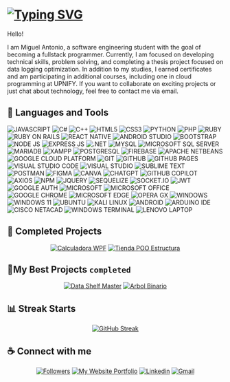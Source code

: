 #
# [![Typing SVG](https://readme-typing-svg.herokuapp.com?font=Cambria+Math&weight=100&size=25&pause=200&color=F7F7F7&center=true&vCenter=true&width=900&height=30&lines=Antonio+Martinez+-+%40DevDarkSonic;Programmer+and+Developer;+Future+Software+Engineer+and++Naval+System+Engineer)]([https://git.io/typing-svg](https://github.com/Miguel-Antonio-Martinez-Jimenez))

Hello!

I am Miguel Antonio, a software engineering student with the goal of becoming a fullstack programmer. Currently, I am focused on developing technical skills, problem solving, and completing a thesis project focused on data logging optimization. In addition to my studies, I earned certificates and am participating in additional courses, including one in cloud programming at UPNIFY. If you want to collaborate on exciting projects or just chat about technology, feel free to contact me via email.

## 🧰 Languages ​​and Tools
![JAVASCRIPT](https://img.shields.io/badge/JAVASCRIPT-fedf2a?style=for-the-badge&labelColor=black&logo=JAVASCRIPT&logoColor=fedf2a)
![C#](https://img.shields.io/badge/C%23-731c84?style=for-the-badge&labelColor=black&logo=csharp&logoColor=ffffff)
![C++](https://img.shields.io/badge/C++-08609f?style=for-the-badge&labelColor=black&logo=c%2B%2B&logoColor=ffffff)
![HTML5](https://img.shields.io/badge/HTML_5-fa4100?style=for-the-badge&labelColor=black&logo=HTML5&logoColor=ffffff)
![CSS3](https://img.shields.io/badge/CSS_3-089cd3?style=for-the-badge&labelColor=black&logo=CSS3&logoColor=ffffff)
![PYTHON](https://img.shields.io/badge/Python-ffd239?style=for-the-badge&labelColor=black&logo=Python&logoColor=0080c6)
![PHP](https://img.shields.io/badge/PHP-757bb3?style=for-the-badge&labelColor=black&logo=PHP&logoColor=ffffff)
![RUBY](https://img.shields.io/badge/RUBY-e21f13?style=for-the-badge&labelColor=black&logo=RUBY&logoColor=ffffff)
![RUBY ON RAILS](https://img.shields.io/badge/RUBY_ON_RAILS-e30000?style=for-the-badge&labelColor=black&logo=RUBYONRAILS&logoColor=ffffff)
![REACT NATIVE](https://img.shields.io/badge/REACT_NATIVE-1f232a?style=for-the-badge&labelColor=black&logo=REACT&logoColor=48e3ff)
![ANDROID STUDIO](https://img.shields.io/badge/ANDROID_STUDIO-08b964?style=for-the-badge&labelColor=black&logo=AndroidStudio&logoColor=08b964)
![BOOTSTRAP](https://img.shields.io/badge/BOOTSTRAP-5a3c7b?style=for-the-badge&labelColor=black&logo=BOOTSTRAP&logoColor=ffffff)
![NODE JS](https://img.shields.io/badge/NODE_JS-009b3d?style=for-the-badge&labelColor=black&logo=NODE.JS&logoColor=ffffff)
![EXPRESS JS](https://img.shields.io/badge/EXPRESS_JS-000000?style=for-the-badge&labelColor=black&logo=EXPRESS&logoColor=ffffff)
![.NET](https://img.shields.io/badge/.NET-532ad2?style=for-the-badge&labelColor=black&logo=.NET&logoColor=ffffff)
![MYSQL](https://img.shields.io/badge/MYSQL-f68d08?style=for-the-badge&labelColor=black&logo=MYSQL&logoColor=ffffff)
![MICROSOFT SQL SERVER](https://img.shields.io/badge/Microsoft%20SQL%20Server-CC2927?style=for-the-badge&logo=microsoft%20sql%20server&logoColor=ffffff)
![MARIADB](https://img.shields.io/badge/MARIADB-003646?style=for-the-badge&labelColor=black&logo=MARIADB&logoColor=ffffff)
![XAMPP](https://img.shields.io/badge/XAMPP-ff6e00?style=for-the-badge&logo=XAMPP&labelColor=black&logoColor=ffffff)
![POSTGRESQL](https://img.shields.io/badge/POSTGRESQL-0c6292?style=for-the-badge&labelColor=black&logo=POSTGRESQL&logoColor=ffffff)
![FIREBASE](https://img.shields.io/badge/FIREBASE-ffc821?style=for-the-badge&labelColor=black&logo=FIREBASE&logoColor=ffc821)
![APACHE NETBEANS](https://img.shields.io/badge/apache%20netbeans-ffffff?style=for-the-badge&labelColor=black&logo=apache%20netbeans%20IDE&logoColor=ffffff)
![GOOGLE CLOUD PLATFORM](https://img.shields.io/badge/GOOGLE_CLOUD_PLATFORM-1d1d1d?style=for-the-badge&labelColor=black&logo=GoogleCloud&logoColor=ffffff)
![GIT](https://img.shields.io/badge/GIT-fb3d12?style=for-the-badge&labelColor=black&logo=GIT&logoColor=ffffff)
![GITHUB](https://img.shields.io/badge/GITHUB-130000?style=for-the-badge&labelColor=black&logo=GITHUB&logoColor=ffffff)
![GITHUB PAGES](https://img.shields.io/badge/GITHUB_PAGES-222222?style=for-the-badge&labelColor=black&logo=GITHUB%20PAGES&logoColor=ffffff)
![VISUAL STUDIO CODE](https://img.shields.io/badge/VISUAL_STUDIO_CODE-007ad4?style=for-the-badge&labelColor=black&logo=VSCode&logoColor=F0DB4F)
![VISUAL STUDIO](https://img.shields.io/badge/VISUAL_STUDIO-632b8f?style=for-the-badge&labelColor=black&logo=VISUAL_STUDIO&logoColor=F0DB4F)
![SUBLIME TEXT](https://img.shields.io/badge/SIBLIME_TEXT-575757?style=for-the-badge&labelColor=black&logo=sublimetext&logoColor=ff751f)
![POSTMAN](https://img.shields.io/badge/POSTMAN-ff611a?style=for-the-badge&labelColor=black&logo=POSTMAN&logoColor=ffffff)
![FIGMA](https://img.shields.io/badge/FIGMA-ff3d00?style=for-the-badge&labelColor=black&logo=FIGMA&logoColor=ffffff)
![CANVA](https://img.shields.io/badge/CANVA-00c7cf?style=for-the-badge&labelColor=black&logo=CANVA&logoColor=ffffff)
![CHATGPT](https://img.shields.io/badge/ChatGPT-74aa9c?style=for-the-badge&labelColor=black&logo=openai&logoColor=white)
![GITHUB COPILOT](https://img.shields.io/badge/GITHUB_COPILOT-000000?style=for-the-badge&labelColor=black&logo=GITHUBCOPILOT&logoColor=white)
![AXIOS](https://img.shields.io/badge/AXIOS-6e17dd?style=for-the-badge&labelColor=black&logo=AXIOS&logoColor=ffffff)
![NPM](https://img.shields.io/badge/NPM-e12626?style=for-the-badge&logo=NPM&labelColor=black&logoColor=ffffff)
![JQUERY](https://img.shields.io/badge/JQUERY-006bad?style=for-the-badge&labelColor=black&logo=JQUERY&logoColor=ffffff)
![SEQUELIZE](https://img.shields.io/badge/Sequelize-52B0E7?style=for-the-badge&labelColor=black&logo=Sequelize&logoColor=white)
![SOCKET.IO](https://img.shields.io/badge/SOCKET.IO-010101?style=for-the-badge&labelColor=black&logo=SOCKET.IO&logoColor=ffffff)
![JWT](https://img.shields.io/badge/JSON_WEB_TOKEN-010101?style=for-the-badge&labelColor=black&logo=JSONWebTokens&logoColor=ffffff)
![GOOGLE AUTH](https://img.shields.io/badge/GOOGLE_AUTH-ffffff?style=for-the-badge&labelColor=black&logo=GOOGLE&logoColor=ffffff)
![MICROSOFT](https://img.shields.io/badge/MICROSOFT-292b30?style=for-the-badge&logo=MICROSOFT&logoColor=ffffff)
![MICROSOFT OFFICE](https://img.shields.io/badge/Microsoft_Office-D83B01?style=for-the-badge&labelColor=black&logo=microsoft-office&logoColor=white)
![GOOGLE CHROME](https://img.shields.io/badge/Google_chrome-ffffff?style=for-the-badge&labelColor=black&logo=Google-chrome&logoColor=ffffff)
![MICROSOFT EDGE](https://img.shields.io/badge/Microsoft_Edge-0078D7?style=for-the-badge&labelColor=black&logo=Microsoft-edge&logoColor=white)
![OPERA GX](https://img.shields.io/badge/OPERA_GX-1b1b1b?style=for-the-badge&labelColor=black&logo=OperaGX&logoColor=ff0840)
![WINDOWS](https://img.shields.io/badge/WINDOWS-0078D6?style=for-the-badge&logo=WINDOWS&logoColor=white)
![WINDOWS 11](https://img.shields.io/badge/Windows_11-0078d4?style=for-the-badge&logo=windows-11&labelColor=black&logoColor=white)
![UBUNTU](https://img.shields.io/badge/UBUNTU-ff4700?style=for-the-badge&labelColor=black&logo=UBUNTU&logoColor=ffffff)
![KALI LINUX](https://img.shields.io/badge/KALI_LINUX-000000?style=for-the-badge&labelColor=black&logo=KALILINUX&logoColor=ffffff)
![ANDROID](https://img.shields.io/badge/ANDROID-08b964?style=for-the-badge&labelColor=black&logo=ANDROID&logoColor=08b964)
![ARDUINO IDE](https://img.shields.io/badge/ARDUINO_IDE-00999f?style=for-the-badge&labelColor=black&logo=Arduino&logoColor=ffffff)
![CISCO NETACAD](https://img.shields.io/badge/CISCO_NETACAD-1BA0D7?style=for-the-badge&labelColor=black&logo=CISCO&logoColor=white)
![WINDOWS TERMINAL](https://img.shields.io/badge/windows%20terminal-000000?style=for-the-badge&logo=terminal&logoColor=white)
![LENOVO LAPTOP](https://img.shields.io/badge/lenovo%20laptop-E2231A?style=for-the-badge&logo=lenovo&labelColor=black&logoColor=white)

## 🌟 Completed Projects
<div align="center">

[![Calculadora WPF](https://github-readme-stats.vercel.app/api/pin/?username=Miguel-Antonio-Martinez-Jimenez&repo=Calculadora_WPF&&theme=dark&text_color=ffffff&border_color=151515)](https://github.com/Miguel-Antonio-Martinez-Jimenez/Calculadora_WPF)
[![Tienda POO Estructura](https://github-readme-stats.vercel.app/api/pin/?username=Miguel-Antonio-Martinez-Jimenez&repo=Tienda_POO_Estructura&&theme=dark&text_color=ffffff&border_color=151515)](https://github.com/Miguel-Antonio-Martinez-Jimenez/Tienda_POO_Estructura)
</div>

## 🏅My Best Projects `completed`
<div align="center">

[![Data Shelf Master](https://github-readme-stats.vercel.app/api/pin/?username=Miguel-Antonio-Martinez-Jimenez&repo=Data_Shelf_Master&&theme=dark&text_color=ffffff&border_color=151515)](https://github.com/Miguel-Antonio-Martinez-Jimenez/Data_Shelf_Master)
[![Arbol Binario](https://github-readme-stats.vercel.app/api/pin/?username=Miguel-Antonio-Martinez-Jimenez&repo=Arbol.Binario&&theme=dark&text_color=ffffff&border_color=151515)](https://github.com/Miguel-Antonio-Martinez-Jimenez/Arbol_Binario)
</div>


## 📊 Streak Starts
<div align="center">
  
[![GitHub Streak](https://github-readme-streak-stats.herokuapp.com?user=Miguel-Antonio-Martinez-Jimenez&theme=dark&border=151515&border_radius=5&locale=es&card_width=500&card_height=190)]([https://git.io/streak-stats](https://github.com/Miguel-Antonio-Martinez-Jimenez))
</div>


## ☕ Connect with me
<div align="center">
  
[![Followers](https://custom-icon-badges.demolab.com/github/followers/Miguel-Antonio-Martinez-Jimenez?color=236ad3&labelColor=1155ba&style=for-the-badge&logo=person-add&label=Follow&logoColor=white)](https://github.com/Miguel-Antonio-Martinez-Jimenez?tab=followers)
[![My Website Portfolio](https://img.shields.io/badge/MY_WEB_PORTFOLIO-1a1b1f?style=for-the-badge&labelColor=black&logo=About.me&logoColor=white)](https://Miguel-Antonio-Martinez-Jimenez.github.io)
[![Linkedin](https://img.shields.io/badge/-Linkedin-0079b5?style=for-the-badge&labelColor=black&logo=Linkedin&logoColor=ffffff)](https://www.linkedin.com/in/miguel-antonio-martínez-jiménez-90257021b/)
[![Gmail](https://img.shields.io/badge/-gmail-e63b24?style=for-the-badge&labelColor=black&logo=gmail&logoColor=ffffff)](mailto:miguelantoniomartinezjimenez00@gmail.com)

</div>
